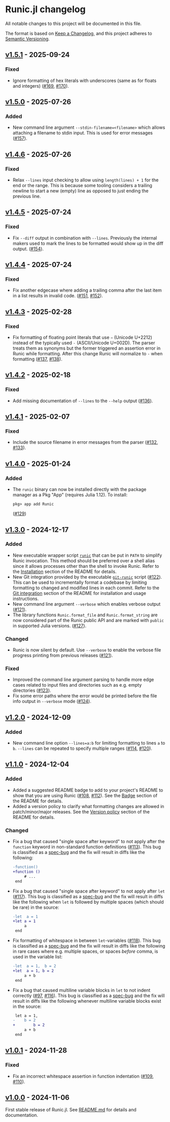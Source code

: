 # Runic.jl changelog

All notable changes to this project will be documented in this file.

The format is based on [Keep a Changelog](https://keepachangelog.com/en/1.0.0/),
and this project adheres to [Semantic Versioning](https://semver.org/spec/v2.0.0.html).

## [v1.5.1] - 2025-09-24
### Fixed
 - Ignore formatting of hex literals with underscores (same as for floats and integers)
   ([#169], [#170]).

## [v1.5.0] - 2025-07-26
### Added
 - New command line argument `--stdin-filename=<filename>` which allows attaching a filename
   to stdin input. This is used for error messages ([#157]).

## [v1.4.6] - 2025-07-26
### Fixed
 - Relax `--lines` input checking to allow using `length(lines) + 1` for the end or the
   range. This is because some tooling considers a trailing newline to start a new (empty)
   line as opposed to just ending the previous line.

## [v1.4.5] - 2025-07-24
### Fixed
 - Fix `--diff` output in combination with `--lines`. Previously the internal makers used to
   mark the lines to be formatted would show up in the diff output. ([#154]).

## [v1.4.4] - 2025-07-24
### Fixed
 - Fix another edgecase where adding a trailing comma after the last item in a list results
   in invalid code. ([#151], [#152]).

## [v1.4.3] - 2025-02-28
### Fixed
 - Fix formatting of floating point literals that use `−` (Unicode U+2212) instead of the
   typically used `-` (ASCII/Unicode U+002D). The parser treats them as synonyms but the
   former triggered an assertion error in Runic while formatting. After this change Runic
   will normalize to `-` when formatting ([#137], [#138]).

## [v1.4.2] - 2025-02-18
### Fixed
 - Add missing documentation of `--lines` to the `--help` output ([#136]).

## [v1.4.1] - 2025-02-07
### Fixed
 - Include the source filename in error messages from the parser ([#132], [#133]).

## [v1.4.0] - 2025-01-24
### Added
 - The `runic` binary can now be installed directly with the package manager as a Pkg "App"
   (requires Julia 1.12). To install:
   ```
   pkg> app add Runic
   ```
   ([#129])

## [v1.3.0] - 2024-12-17
### Added
 - New executable wrapper script
   [`runic`](https://github.com/fredrikekre/Runic.jl/blob/master/bin/runic) that can be put
   in `PATH` to simplify Runic invocation. This method should be preferred over a shell
   alias since it allows processes other than the shell to invoke Runic. Refer to the
   [Installation](https://github.com/fredrikekre/Runic.jl?tab=readme-ov-file#installation)
   section of the README for details.
 - New Git integration provided by the executable
   [`git-runic`](https://github.com/fredrikekre/Runic.jl/blob/master/bin/git-runic) script
   ([#122]). This can be used to incrementally format a codebase by limiting formatting to
   changed and modified lines in each commit. Refer to the [Git
   integration](https://github.com/fredrikekre/Runic.jl?tab=readme-ov-file#git-integration)
   section of the README for installation and usage instructions.
 - New command line argument `--verbose` which enables verbose output ([#121]).
 - The library functions `Runic.format_file` and `Runic.format_string` are now considered
   part of the Runic public API and are marked with `public` in supported Julia versions.
   ([#127]).
### Changed
 - Runic is now silent by default. Use `--verbose` to enable the verbose file progress
   printing from previous releases ([#121]).
### Fixed
 - Improved the command line argument parsing to handle more edge cases related to input
   files and directories such as e.g. empty directories ([#123]).
 - Fix some error paths where the error would be printed before the file info
   output in `--verbose` mode ([#124]).

## [v1.2.0] - 2024-12-09
### Added
 - New command line option `--lines=a:b` for limiting formatting to lines `a` to `b`.
   `--lines` can be repeated to specify multiple ranges ([#114], [#120]).

## [v1.1.0] - 2024-12-04
### Added
 - Added a suggested README badge to add to your project's README to show that you are using
   Runic ([#108], [#112]). See the
   [Badge](https://github.com/fredrikekre/Runic.jl?tab=readme-ov-file#badge) section of the
   README for details.
 - Added a version policy to clarify what formatting changes are allowed in
   patch/minor/major releases. See the [Version
   policy](https://github.com/fredrikekre/Runic.jl?tab=readme-ov-file#version-policy)
   section of the README for details.
### Changed
 - Fix a bug that caused "single space after keyword" to not apply after the `function`
   keyword in non-standard function definitions ([#113]). This bug is classified as a
   [spec-bug] and the fix will result in diffs like the following:
   ```diff
   -function()
   +function ()
        # ...
    end
   ```
 - Fix a bug that caused "single space after keyword" to not apply after `let` ([#117]).
   This bug is classified as a [spec-bug] and the fix will result in diffs like the
   following when `let` is followed by multiple spaces (which should be rare) in the source:
   ```diff
   -let  a = 1
   +let a = 1
        a
    end
   ```
 - Fix formatting of whitespace in between `let`-variables ([#118]). This bug is classified
   as a [spec-bug] and the fix will result in diffs like the following in rare cases where
   e.g. multiple spaces, or spaces *before* comma, is used in the variable list:
   ```diff
   -let  a = 1,  b = 2
   +let  a = 1, b = 2
        a + b
    end
   ```
 - Fix a bug that caused multiline variable blocks in `let` to not indent correctly ([#97],
   [#116]). This bug is classified as a [spec-bug] and the fix will result in diffs like the
   following whenever multiline variable blocks exist in the source:
   ```diff
    let a = 1,
   -    b = 2
   +        b = 2
        a + b
    end
   ```

## [v1.0.1] - 2024-11-28
### Fixed
 - Fix an incorrect whitespace assertion in function indentation ([#109], [#110]).

## [v1.0.0] - 2024-11-06
First stable release of Runic.jl. See [README.md](README.md) for details and documentation.

[spec-bug]: https://github.com/fredrikekre/Runic.jl?tab=readme-ov-file#version-policy


<!-- Links generated by Changelog.jl -->

[v1.0.0]: https://github.com/fredrikekre/Runic.jl/releases/tag/v1.0.0
[v1.0.1]: https://github.com/fredrikekre/Runic.jl/releases/tag/v1.0.1
[v1.1.0]: https://github.com/fredrikekre/Runic.jl/releases/tag/v1.1.0
[v1.2.0]: https://github.com/fredrikekre/Runic.jl/releases/tag/v1.2.0
[v1.3.0]: https://github.com/fredrikekre/Runic.jl/releases/tag/v1.3.0
[v1.4.0]: https://github.com/fredrikekre/Runic.jl/releases/tag/v1.4.0
[v1.4.1]: https://github.com/fredrikekre/Runic.jl/releases/tag/v1.4.1
[v1.4.2]: https://github.com/fredrikekre/Runic.jl/releases/tag/v1.4.2
[v1.4.3]: https://github.com/fredrikekre/Runic.jl/releases/tag/v1.4.3
[v1.4.4]: https://github.com/fredrikekre/Runic.jl/releases/tag/v1.4.4
[v1.4.5]: https://github.com/fredrikekre/Runic.jl/releases/tag/v1.4.5
[v1.4.6]: https://github.com/fredrikekre/Runic.jl/releases/tag/v1.4.6
[v1.5.0]: https://github.com/fredrikekre/Runic.jl/releases/tag/v1.5.0
[v1.5.1]: https://github.com/fredrikekre/Runic.jl/releases/tag/v1.5.1
[#97]: https://github.com/fredrikekre/Runic.jl/issues/97
[#108]: https://github.com/fredrikekre/Runic.jl/issues/108
[#109]: https://github.com/fredrikekre/Runic.jl/issues/109
[#110]: https://github.com/fredrikekre/Runic.jl/issues/110
[#112]: https://github.com/fredrikekre/Runic.jl/issues/112
[#113]: https://github.com/fredrikekre/Runic.jl/issues/113
[#114]: https://github.com/fredrikekre/Runic.jl/issues/114
[#116]: https://github.com/fredrikekre/Runic.jl/issues/116
[#117]: https://github.com/fredrikekre/Runic.jl/issues/117
[#118]: https://github.com/fredrikekre/Runic.jl/issues/118
[#120]: https://github.com/fredrikekre/Runic.jl/issues/120
[#121]: https://github.com/fredrikekre/Runic.jl/issues/121
[#122]: https://github.com/fredrikekre/Runic.jl/issues/122
[#123]: https://github.com/fredrikekre/Runic.jl/issues/123
[#124]: https://github.com/fredrikekre/Runic.jl/issues/124
[#127]: https://github.com/fredrikekre/Runic.jl/issues/127
[#129]: https://github.com/fredrikekre/Runic.jl/issues/129
[#132]: https://github.com/fredrikekre/Runic.jl/issues/132
[#133]: https://github.com/fredrikekre/Runic.jl/issues/133
[#136]: https://github.com/fredrikekre/Runic.jl/issues/136
[#137]: https://github.com/fredrikekre/Runic.jl/issues/137
[#138]: https://github.com/fredrikekre/Runic.jl/issues/138
[#151]: https://github.com/fredrikekre/Runic.jl/issues/151
[#152]: https://github.com/fredrikekre/Runic.jl/issues/152
[#154]: https://github.com/fredrikekre/Runic.jl/issues/154
[#157]: https://github.com/fredrikekre/Runic.jl/issues/157
[#169]: https://github.com/fredrikekre/Runic.jl/issues/169
[#170]: https://github.com/fredrikekre/Runic.jl/issues/170

